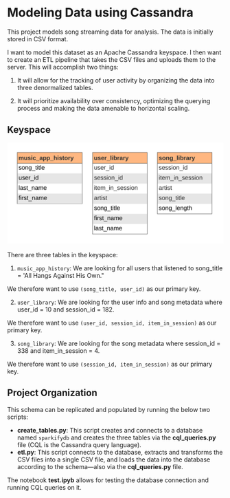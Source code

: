 # Modeling Data using Cassandra

This project models song streaming data for analysis. The data is initially stored in CSV format. 

I want to model this dataset as an Apache Cassandra keyspace. I then want to create an ETL pipeline that takes the CSV files and uploads them to the server. This will accomplish two things:

1. It will allow for the tracking of user activity by organizing the data into three denormalized tables.

2. It will prioritize availability over consistency, optimizing the querying process and making the data amenable to horizontal scaling.

## Keyspace

![erd](files/sparkify-cassandra-erd.png)

There are three tables in the keyspace:

1. `music_app_history`: We are looking for all users that listened to song_title = 'All Hangs Against His Own."

We therefore want to use `(song_title, user_id)` as our primary key. 

2. `user_library`: We are looking for the user info and song metadata where user_id = 10 and session_id = 182.

We therefore want to use `(user_id, session_id, item_in_session)` as our primary key. 

3. `song_library`: We are looking for the song metadata where session_id = 338 and item_in_session = 4.

We therefore want to use `(session_id, item_in_session)` as our primary key. 

## Project Organization

This schema can be replicated and populated by running the below two scripts:

- <b>create_tables.py</b>: This script creates and connects to a database named `sparkifydb` and creates the three tables via the <b>cql_queries.py</b> file (CQL is the Cassandra query language).
- <b>etl.py</b>: This script connects to the database, extracts and transforms the CSV files into a single CSV file, and loads the data into the database according to the schema—also via the <b>cql_queries.py</b> file.

The notebook <b>test.ipyb</b> allows for testing the database connection and running CQL queries on it.